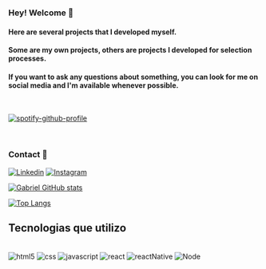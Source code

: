 ### Hey! Welcome 🤙
#### Here are several projects that I developed myself.
#### Some are my own projects, others are projects I developed for selection processes.
#### If you want to ask any questions about something, you can look for me on social media and I'm available whenever possible.

<br>

[![spotify-github-profile](https://spotify-github-profile.vercel.app/api/view?uid=22gblx6ckxicxgrlengbjogya&cover_image=true&theme=novatorem&show_offline=false&background_color=ffffff&interchange=false&bar_color=b105f0&bar_color_cover=false)](https://github.com/kittinan/spotify-github-profile)

<br>

### Contact :iphone:
[![Linkedin](https://img.shields.io/badge/LinkedIn-0077B5?style=for-the-badge&logo=linkedin&logoColor=white)](https://www.linkedin.com/in/gabriel-silva-limaa/)
[![Instagram](https://img.shields.io/badge/Instagram-E4405F?style=for-the-badge&logo=instagram&logoColor=white)](https://www.instagram.com/gabriiel.sll/)

[![Gabriel GitHub stats](https://github-readme-stats.vercel.app/api?username=GabrielSll&theme=tokyonight)](https://github.com/GabrielSll/github-readme-stats)


[![Top Langs](https://github-readme-stats.vercel.app/api/top-langs/?username=GabrielSll&layout=compact)](https://github.com/anuraghazra/github-readme-stats)

## Tecnologias que utilizo 
<div style="display: inline_block"><br/>
<img align="center" alt=html5 src="https://img.shields.io/badge/HTML5-E34F26?style=for-the-badge&logo=html5&logoColor=white"/>
<img align="center" alt=css src="https://img.shields.io/badge/CSS3-1572B6?style=for-the-badge&logo=css3&logoColor=white"/>
<img align="center" alt=javascript src="https://img.shields.io/badge/JavaScript-F7DF1E?style=for-the-badge&logo=javascript&logoColor=black"/>
<img align="center" alt=react src="https://img.shields.io/badge/React-20232A?style=for-the-badge&logo=react&logoColor=61DAFB"/>
<img align="center" alt=reactNative src="https://img.shields.io/badge/React_Native-20232A?style=for-the-badge&logo=react&logoColor=61DAFB"/>
<img align="center" alt=Node src="https://img.shields.io/badge/Python-14354C?style=for-the-badge&logo=python&logoColor=white"/>
</div><br/>
